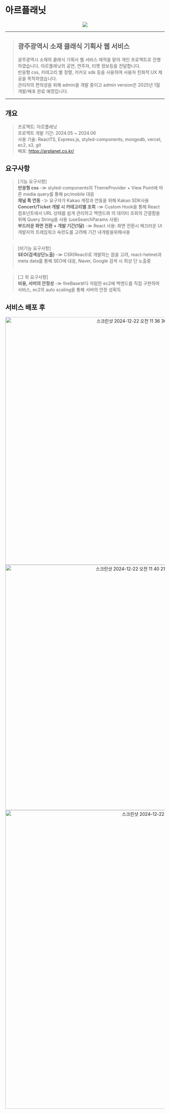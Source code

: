 # 아르플래닛

<p align="center">
<img  src="https://github.com/user-attachments/assets/e76ef0d1-c65d-4a0e-b28a-00473341294a"/>
</p>

<hr/>

> ## 광주광역시 소재 클래식 기획사 웹 서비스
> 광주광역시 소재의 클래식 기획사 웹 서비스 제작을 맡아 개인 프로젝트로 진행하였습니다. 아르플래닛의 공연, 연주자, 티켓 정보등을 전달합니다.<br/>
반응형 css, 카테고리 별 정렬, 카카오 sdk 등을 사용하여 사용자 친화적 UX 제공을 목적하였습니다. <br/>
관리자의 편의성을 위해 admin을 개발 중이고 admin version은 2025년 1월 개발/배포 완료 예정입니다.

<hr/>

## 개요
> 프로젝트: 아르플래닛 <br/>
프로젝트 개발 기간: 2024.05 ~ 2024.06 <br/>
사용 기술: ReactTS, Express.js, styled-components, mongodb, vercel, ec2, s3, git <br/>
배포: https://arplanet.co.kr/

## 요구사항

> [기능 요구사항]<br/>
**반응형 css** -≫ styled-components의 ThemeProvider + View Point에 따른 media query를 통해 pc/mobile 대응<br/>
**채널 톡 연동** -≫ 요구자가 Kakao 계정과 연동을 위해 Kakao SDK사용<br/>
**Concert/Ticket 개발 시 카테고리별 조회** -≫ Custom Hook을 통해 React 컴포넌트에서 URL 상태를 쉽게 관리하고 백엔드와 의 데이터 조회의 간결함을 위해 Query String을 사용 (useSearchParams 사용)<br/>
**부드러운 화면 전환 + 개발 기간(1달)** -≫ React 사용: 화면 전환시 매끄러운 UI 개발자의 프레임워크 숙련도를 고려해 기간 내개발을위해사용<br/><br/>

> [비기능 요구사항]<br/>
**SEO(검색상단노출)** -≫ CSR(React)로 개발하는 점을 고려, react-helmet과 meta data를 통해 SEO에 대응, Naver, Google 검색 시 최상 단 노출중<br/><br/>

> [그 외 요구사항]<br/>
**비용, 서버의 안정성** -≫ fireBase보다 저럼한 ec2에 백엔드를 직접 구현하여 서비스, ec2의 auto scaling을 통해 서버의 안정 성획득



## 서비스 배포 후 
<p align="center">
<img width="783" alt="스크린샷 2024-12-22 오전 11 36 36" src="https://github.com/user-attachments/assets/d7322f6e-170f-430e-b549-2da30375c591" />
  <img width="775" alt="스크린샷 2024-12-22 오전 11 40 21" src="https://github.com/user-attachments/assets/2489e76e-ec3f-4408-aa9a-a2a699e1f0e9" />
<img width="944" alt="스크린샷 2024-12-22 오전 11 40 36" src="https://github.com/user-attachments/assets/9e41bb86-2d4e-4620-a6a3-8d8aa6881bc8" />
</p>

